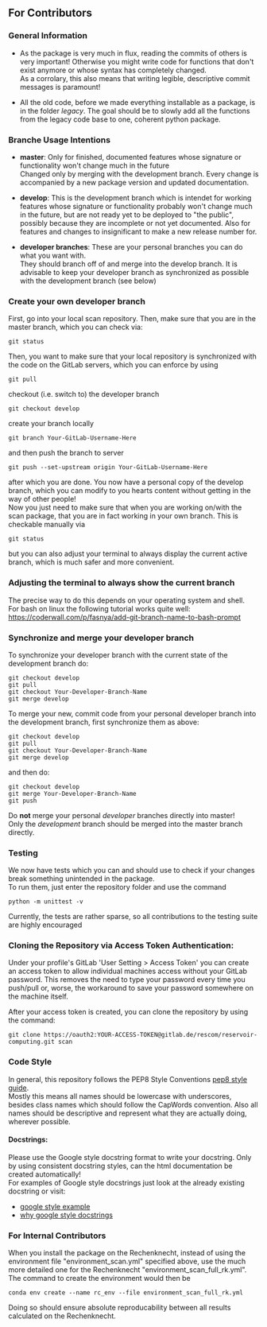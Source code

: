 ## For Contributors
### General Information
* As the package is very much in flux, reading the commits of others is very important! Otherwise you might write code for functions that don't exist anymore or whose syntax has completely changed.  
As a corrolary, this also means that writing legible, descriptive commit messages is paramount!

* All the old code, before we made everything installable as a package, is in the folder _legacy_. The goal should be to slowly add all the functions from the legacy code base to one, coherent python package.  


### Branche Usage Intentions 
* **master**: 
    Only for finished, documented features whose signature or functionality won't change much in the future  
    Changed only by merging with the development branch. Every change is accompanied by a new package version and updated documentation.  

* **develop**: 
    This is the development branch which is intendet for working features whose signature or functionality probably won't change much in the future, but are not ready yet to be deployed to "the public", possibly because they are incomplete or not yet documented.
    Also for features and changes to insignificant to make a new release number for.

* **developer branches**:
    These are your personal branches you can do what you want with.  
    They should branch off of and merge into the develop branch. It is advisable to keep your developer branch as synchronized as possible with the development branch (see below)


### Create your own developer branch
First, go into your local scan repository. Then, make sure that you are in the master branch, which you can check via:

    git status

Then, you want to make sure that your local repository is synchronized with the code on the GitLab servers, which you can enforce by using

    git pull

checkout (i.e. switch to) the developer branch
    
    git checkout develop
    
create your branch locally

    git branch Your-GitLab-Username-Here
    
and then push the branch to server

    git push --set-upstream origin Your-GitLab-Username-Here

after which you are done.
You now have a personal copy of the develop branch, which you can modify to you hearts content without getting in the way of other people!  
Now you just need to make sure that when you are working on/with the scan package, that you are in fact working in your own branch. This is checkable manually via 
    
    git status 
    
but you can also adjust your terminal to always display the current active branch, which is much safer and more convenient.


### Adjusting the terminal to always show the current branch

The precise way to do this depends on your operating system and shell.  
For bash on linux the following tutorial works quite well:
https://coderwall.com/p/fasnya/add-git-branch-name-to-bash-prompt


### Synchronize and merge your developer branch

To synchronize your developer branch with the current state of the development branch do:

    git checkout develop
    git pull
    git checkout Your-Developer-Branch-Name
    git merge develop

To merge your new, commit code from your personal developer branch into the development branch, first synchronize them as above:

    git checkout develop
    git pull
    git checkout Your-Developer-Branch-Name
    git merge develop

and then do:

    git checkout develop
    git merge Your-Developer-Branch-Name
    git push

Do **not** merge your personal _developer_ branches directly into master!  
Only the _development_ branch should be merged into the master branch directly.


### Testing
We now have tests which you can and should use to check if your changes break something unintended in the package.  
To run them, just enter the repository folder and use the command

    python -m unittest -v

Currently, the tests are rather sparse, so all contributions to the testing suite are highly encouraged


### Cloning the Repository via Access Token Authentication:

Under your profile's GitLab 'User Setting > Access Token' you can create an access token to allow individual machines access without your GitLab password. 
This removes the need to type your password every time you push/pull or, worse, the workaround to save your password somewhere on the machine itself.  

After your access token is created, you can clone the repository by using the command:

    git clone https://oauth2:YOUR-ACCESS-TOKEN@gitlab.de/rescom/reservoir-computing.git scan


### Code Style
In general, this repository follows the PEP8 Style Conventions [pep8 style guide](https://www.python.org/dev/peps/pep-0008/).  
Mostly this means all names should be lowercase with underscores, besides class names which should follow the CapWords convention. Also all names should be descriptive and represent what they are actually doing, wherever possible.


#### Docstrings:  
Please use the Google style docstring format to write your docstring. Only by using consistent docstring styles, can the html documentation be created automatically!  
For examples of Google style docstrings just look at the already existing docstring or visit:
* [google style example](https://www.sphinx-doc.org/en/1.6/ext/example_google.html)
* [why google style docstrings](https://www.sphinx-doc.org/en/master/usage/extensions/napoleon.html)


### For Internal Contributors
When you install the package on the Rechenknecht, instead of using the environment file "environment_scan.yml" specified above, use the much more detailed one for the Rechenknecht "environment_scan_full_rk.yml". The command to create the environment would then be
      
    conda env create --name rc_env --file environment_scan_full_rk.yml
      
Doing so should ensure absolute reproducability between all results calculated on the Rechenknecht.

